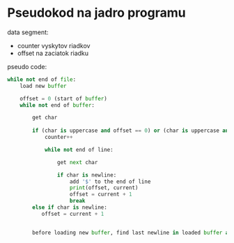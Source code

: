 # Pseudokod na jadro programu

data segment:
 <!-- - flag na zistenie ci je found slovo ktore zacina na uppercase -->
 - counter vyskytov riadkov
 - offset na zaciatok riadku


pseudo code:
```py
while not end of file:
    load new buffer

    offset = 0 (start of buffer)
    while not end of buffer:

        get char
        
        if (char is uppercase and offset == 0) or (char is uppercase and [char-1] is whitespace):
            counter++

            while not end of line:

                get next char

                if char is newline:
                    add '$' to the end of line
                    print(offset, current)
                    offset = current + 1
                    break
        else if char is newline:
           offset = current + 1


        before loading new buffer, find last newline in loaded buffer and offset the cursor by the delta 
```